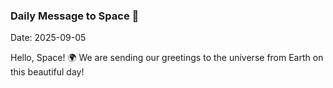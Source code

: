 ### Daily Message to Space 🌌
Date: 2025-09-05

Hello, Space! 🌍 We are sending our greetings to the universe from Earth on this beautiful day!
